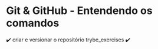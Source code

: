 # Git & GitHub - Entendendo os comandos

:heavy_check_mark: criar e versionar o repositório trybe_exercises :heavy_check_mark:
